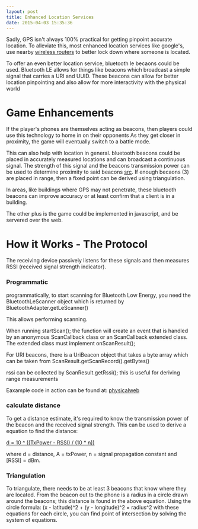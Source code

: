 ```yaml
---
layout: post
title: Enhanced Location Services
date: 2015-04-03 15:35:36
---
```


Sadly, GPS isn't always 100% practical for getting pinpoint accurate location.
To alleviate this, most enhanced location services like google's, use nearby [wireless routers](https://support.google.com/gmm/answer/2839911?hl=en) to better lock down where someone is located.

To offer an even better location service, bluetooth le becaons could be used.
Bluetooth LE allows for things like beacons which broadcast a simple signal that carries a URI and UUID.
These beacons can allow for better location pinpointing and also allow for more interactivity with the physical world

Game Enhancements
==================

If the player's phones are themselves acting as beacons, then players could use this technology to home in on their opponents
As they get closer in proximity, the game will eventually switch to a battle mode.

This can also help with location in general.
bluetooth beacons could be placed in accurately measured locations and can broadcast a continuous signal.
The strength of this signal and the beacons transmission power can be used to determine proximity to said beacons [src](https://en.wikipedia.org/wiki/Bluetooth_low_energy#Proximity_sensing).
If enough becaons (3) are placed in range, then a fixed point can be derived using triangulation.

In areas, like buildings where GPS may not penetrate, these bluetooth beacons can improve accuracy or at least confirm that a client is in a building.

The other plus is the game could be implemented in javascript, and be servered over the web.

How it Works - The Protocol
===========================

The receiving device passively listens for these signals and then measures RSSI (received signal strength indicator).


### Programmatic

programmatically, to start scanning for Bluetooth Low Energy, you need the BluetoothLeScanner object which is returned by BluetoothAdapter.getLeScanner()

This allows performing scanning.

When running startScan(); the function will create an event that is handled by an anonymous ScanCallback class or an ScanCallback extended class.
The extended class must implement onScanResult();

For URI beacons, there is a UriBeacon object that takes a byte array which can be taken from ScanResult.getScanRecord().getBytes()

rssi can be collected by ScanResult.getRssi(); this is useful for deriving range measurements

Eaxample code in action can be found at: [physicalweb](https://github.com/google/physical-web/blob/master/android/PhysicalWeb/app/src/main/java/org/physical_web/physicalweb/UriBeaconDiscoveryService.java)

### calculate distance

To get a distance estimate, it's required to know the transmission power of the beacon and the received signal strength.
This can be used to derive a equation to find the distance:

[d = 10 ^ ((TxPower - RSSI) / (10 * n))](http://stackoverflow.com/questions/22784516/estimating-beacon-proximity-distance-based-on-rssi-bluetooth-le)

where d = distance, A = txPower, n = signal propagation constant and [RSSI] = dBm.

### Triangulation

To triangulate, there needs to be at least 3 beacons that know where they are located.
From the beacon out to the phone is a radius in a circle drawn around the beacons;
this distance is found in the above equation.
Using the circle formula: 
	(x - latitude)^2 + (y - longitude)^2 = radius^2
with these equations for each circle, you can find point of intersection by solving the system of equations.
